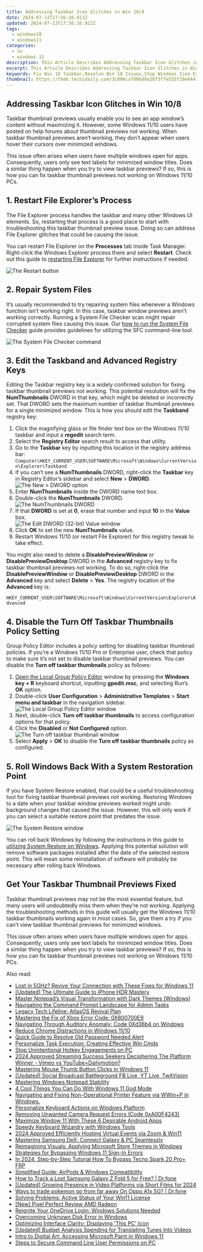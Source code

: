 ```yaml
---
title: Addressing Taskbar Icon Glitches in Win 10/8
date: 2024-07-12T17:56:16.911Z
updated: 2024-07-13T17:56:16.911Z
tags:
  - windows10
  - windows11
categories:
  - os
  - windows 11
description: This Article Describes Addressing Taskbar Icon Glitches in Win 10/8
excerpt: This Article Describes Addressing Taskbar Icon Glitches in Win 10/8
keywords: Fix Win 10 Taskbar,Resolve Win 10 Issues,Stop Windows Icon Errors,Correcting Taskbar Glitches,Win 10 UI Flaws,Tackle Icon Problems,Remedy Taskbar Failures
thumbnail: https://thmb.techidaily.com/3c096ca7006d9a28f3f7e555f29e64435eb73c0052911cf681dfac2286fbe4f4.jpg
---
```


## Addressing Taskbar Icon Glitches in Win 10/8

 Taskbar thumbnail previews usually enable you to see an app window’s content without maximizing it. However, some Windows 11/10 users have posted on help forums about thumbnail previews not working. When taskbar thumbnail previews aren’t working, they don’t appear when users hover their cursors over minimized windows.

 This issue often arises when users have multiple windows open for apps. Consequently, users only see text labels for minimized window titles. Does a similar thing happen when you try to view taskbar previews? If so, this is how you can fix taskbar thumbnail previews not working on Windows 11/10 PCs.

## 1\. Restart File Explorer’s Process

 The File Explorer process handles the taskbar and many other Windows UI elements. So, restarting that process is a good place to start with troubleshooting this taskbar thumbnail preview issue. Doing so can address File Explorer glitches that could be causing the issue.

 You can restart File Explorer on the **Processes** tab inside Task Manager. Right-click the Windows Explorer process there and select **Restart**. Check out this guide to [restarting File Explorer](https://www.makeuseof.com/ways-to-restart-file-explorer-windows-10/) for further instructions if needed.

![The Restart button](https://static1.makeuseofimages.com/wordpress/wp-content/uploads/2023/09/restart-button.jpg)

## 2\. Repair System Files

 It’s usually recommended to try repairing system files whenever a Windows function isn’t working right. In this case, taskbar window previews aren’t working correctly. Running a System File Checker scan might repair corrupted system files causing this issue. Our [how to run the System File Checker](https://www.makeuseof.com/system-file-checker-sfc-windows/) guide provides guidelines for utilizing the SFC command-line tool.

![The System File Checker command](https://static1.makeuseofimages.com/wordpress/wp-content/uploads/2023/09/sfc-scannow.jpg)

## 3\. Edit the Taskband and Advanced Registry Keys

 Editing the Taskbar registry key is a widely confirmed solution for fixing taskbar thumbnail previews not working. This potential resolution will fix the **NumThumbnails** DWORD in that key, which might be deleted or incorrectly set. That DWORD sets the maximum number of taskbar thumbnail previews for a single minimized window. This is how you should edit the **Taskband** registry key:

1. Click the magnifying glass or file finder text box on the Windows 11/10 taskbar and input a **regedit** search term.
2. Select the **Registry Editor** search result to access that utility.
3. Go to the **Taskbar** key by inputting this location in the registry address bar:  
`Computer\HKEY_CURRENT_USER\SOFTWARE\Microsoft\Windows\CurrentVersion\Explorer\Taskband`
4. If you can’t see a **NumThumbnails** DWORD, right-click the **Taskbar** key in Registry Editor’s sidebar and select **New** \> **DWORD**.  
![The New > DWORD option](https://static1.makeuseofimages.com/wordpress/wp-content/uploads/2023/09/new-dword-options.jpg)
5. Enter **NumThumbnails** inside the DWORD name text box.
6. Double-click the **NumThumbnails** DWORD.  
![The NumThumbnails DWORD](https://static1.makeuseofimages.com/wordpress/wp-content/uploads/2023/09/numthumbnails-dword.jpg)
7. If that **DWORD** is set at **0**, erase that number and input **10** in the **Value** box.  
![The Edit DWORD (32-bit) Value window](https://static1.makeuseofimages.com/wordpress/wp-content/uploads/2023/09/edit-dword-window3.jpg)
8. Click **OK** to set the new **NumThumbnails** value.
9. Restart Windows 11/10 (or restart File Explorer) for this registry tweak to take effect.

 You might also need to delete a **DisablePreviewWindow** or **DisablePreviewDesktop** DWORD in the **Advanced** registry key to fix taskbar thumbnail previews not working. To do so, right-click the **DisablePreviewWindow** or **DisablePreviewDesktop** DWORD in the **Advanced** key and select **Delete** \> **Yes**. The registry location of the **Advanced** key is:

`HKEY_CURRENT_USER\SOFTWARE\Microsoft\Windows\CurrentVersion\Explorer\Advanced`

## 4\. Disable the Turn Off Taskbar Thumbnails Policy Setting

 Group Policy Editor includes a policy setting for disabling taskbar thumbnail policies. If you’re a Windows 11/10 Pro or Enterprise user, check that policy to make sure it’s not set to disable taskbar thumbnail previews. You can disable the **Turn off taskbar thumbnails** policy as follows:

1. [Open the Local Group Policy Editor](https://www.makeuseof.com/windows-11-open-local-group-policy-editor/) window by pressing the **Windows key + R** keyboard shortcut, inputting **gpedit.msc**, and selecting Run’s **OK** option.
2. Double-click **User Configuration** \> **Administrative Templates** \> **Start menu and taskbar** in the navigation sidebar.  
![The Local Group Policy Editor window](https://static1.makeuseofimages.com/wordpress/wp-content/uploads/2023/09/local-group-policy-editor.jpg)
3. Next, double-click **Turn off taskbar thumbnails** to access configuration options for that policy.
4. Click the **Disabled** or **Not Configured** option.  
![The Turn off taskbar thumbnail window](https://static1.makeuseofimages.com/wordpress/wp-content/uploads/2023/09/turn-off-windows-taskbar-window.jpg)
5. Select **Apply** \> **OK** to disable the **Turn off taskbar thumbnails** policy as configured.

## 5\. Roll Windows Back With a System Restoration Point

 If you have System Restore enabled, that could be a useful troubleshooting tool for fixing taskbar thumbnail previews not working. Restoring Windows to a date when your taskbar window previews worked might undo background changes that caused the issue. However, this will only work if you can select a suitable restore point that predates the issue.

![The System Restore window](https://static1.makeuseofimages.com/wordpress/wp-content/uploads/2023/09/system-restore-tool.jpg)

 You can roll back Windows by following the instructions in this guide to [utilizing System Restore on Windows](https://www.makeuseof.com/use-system-restore-windows/). Applying this potential solution will remove software packages installed after the date of the selected restore point. This will mean some reinstallation of software will probably be necessary after rolling back Windows.

## Get Your Taskbar Thumbnail Previews Fixed

 Taskbar thumbnail previews may not be the most essential feature, but many users will undoubtedly miss them when they’re not working. Applying the troubleshooting methods in this guide will usually get the Windows 11/10 taskbar thumbnails working again in most cases. So, give them a try if you can’t view taskbar thumbnail previews for minimized windows.

 This issue often arises when users have multiple windows open for apps. Consequently, users only see text labels for minimized window titles. Does a similar thing happen when you try to view taskbar previews? If so, this is how you can fix taskbar thumbnail previews not working on Windows 11/10 PCs.



<ins class="adsbygoogle"
      style="display:block"
      data-ad-client="ca-pub-7571918770474297"
      data-ad-slot="8358498916"
      data-ad-format="auto"
      data-full-width-responsive="true"></ins>
<span class="atpl-alsoreadstyle">Also read:</span>
<div><ul>
<li><a href="https://win11-tips.techidaily.com/lost-in-5ghz-revive-your-connection-with-these-fixes-for-windows-11/"><u>Lost in 5GHz? Revive Your Connection with These Fixes for Windows 11</u></a></li>
<li><a href="https://some-tips.techidaily.com/updated-the-ultimate-guide-to-iphone-hdr-mastery/"><u>[Updated] The Ultimate Guide to iPhone HDR Mastery</u></a></li>
<li><a href="https://win11-tips.techidaily.com/master-notepads-visual-transformation-with-dark-themes-windows/"><u>Master Notepad’s Visual Transformation with Dark Themes (Windows)</u></a></li>
<li><a href="https://win11-tips.techidaily.com/navigating-the-command-prompt-landscape-for-admin-tasks/"><u>Navigating the Command Prompt Landscape for Admin Tasks</u></a></li>
<li><a href="https://win11-tips.techidaily.com/legacy-tech-lifeline-atlasos-revival-plan/"><u>Legacy Tech Lifeline: AtlasOS Revival Plan</u></a></li>
<li><a href="https://win11-tips.techidaily.com/mastering-the-fix-of-xbox-error-code-0x800700e9/"><u>Mastering the Fix of Xbox Error Code: 0X800700E9</u></a></li>
<li><a href="https://win11-tips.techidaily.com/navigating-through-auditory-anomaly-code-0xd36b4-on-windows/"><u>Navigating Through Auditory Anomaly: Code 0Xd36b4 on Windows</u></a></li>
<li><a href="https://win11-tips.techidaily.com/reduce-chrome-distractions-in-windows-1110/"><u>Reduce Chrome Distractions in Windows 11/10</u></a></li>
<li><a href="https://win11-tips.techidaily.com/quick-guide-to-resolve-old-password-needed-alert/"><u>Quick Guide to Resolve Old Password Needed Alert</u></a></li>
<li><a href="https://win11-tips.techidaily.com/personalize-task-execution-creating-effective-win-cmds/"><u>Personalize Task Execution: Creating Effective Win Cmds</u></a></li>
<li><a href="https://win11-tips.techidaily.com/stop-unintentional-hotkey-engagements-on-pc/"><u>Stop Unintentional Hotkey Engagements on PC</u></a></li>
<li><a href="https://youtube-help.techidaily.com/2024-approved-streaming-success-seekers-deciphering-the-platform-winner-vimeo-vs-youtubeplusdailymotion/"><u>2024 Approved  Streaming Success Seekers  Deciphering The Platform Winner - Vimeo vs YouTube+Dailymotion?</u></a></li>
<li><a href="https://win11-tips.techidaily.com/mastering-mouse-thumb-button-clicks-in-windows-11/"><u>Mastering Mouse Thumb Button Clicks in Windows 11</u></a></li>
<li><a href="https://eaxpv-info.techidaily.com/updated-social-broadcast-battleground-fb-live-yt-live-twitvision/"><u>[Updated] Social Broadcast Battleground  FB Live, YT Live, TwitVision</u></a></li>
<li><a href="https://win11-tips.techidaily.com/mastering-windows-notepad-stability/"><u>Mastering Windows Notepad Stability</u></a></li>
<li><a href="https://win11.techidaily.com/4-cool-things-you-can-do-with-windows-11-god-mode/"><u>4 Cool Things You Can Do With Windows 11 God Mode</u></a></li>
<li><a href="https://win11-tips.techidaily.com/navigating-and-fixing-non-operational-printer-feature-via-wwinplusp-in-windows/"><u>Navigating and Fixing Non-Operational Printer Feature via WWin+P in Windows.</u></a></li>
<li><a href="https://win11-tips.techidaily.com/personalize-keyboard-actions-on-windows-platform/"><u>Personalize Keyboard Actions on Windows Platform</u></a></li>
<li><a href="https://win11-tips.techidaily.com/removing-unwanted-camera-request-errors-code-0xa00f4243/"><u>Removing Unwanted Camera Request Errors (Code 0xA00F4243)</u></a></li>
<li><a href="https://win11-tips.techidaily.com/maximize-window-11-with-these-6-desirable-android-apps/"><u>Maximize Window 11 With These 6 Desirable Android Apps</u></a></li>
<li><a href="https://win11-tips.techidaily.com/speedy-keyboard-wizardry-with-windows-tools/"><u>Speedy Keyboard Wizardry with Windows Tools</u></a></li>
<li><a href="https://article-helps.techidaily.com/2024-approved-efficiently-hosting-virtual-events-via-zoom-and-win11/"><u>2024 Approved  Efficiently Hosting Virtual Events via Zoom & Win11</u></a></li>
<li><a href="https://win11-tips.techidaily.com/mastering-samsung-dex-connect-galaxy-and-pc-seamlessly/"><u>Mastering Samsung DeX: Connect Galaxy & PC Seamlessly</u></a></li>
<li><a href="https://win11-tips.techidaily.com/reimagining-visuals-applying-microsoft-store-themes-in-windows/"><u>Reimagining Visuals: Applying Microsoft Store Themes in Windows</u></a></li>
<li><a href="https://win11-tips.techidaily.com/strategies-for-bypassing-windows-11-sign-in-errors/"><u>Strategies for Bypassing Windows 11 Sign-In Errors</u></a></li>
<li><a href="https://bypass-frp.techidaily.com/in-2024-step-by-step-tutorial-how-to-bypass-tecno-spark-20-proplus-frp-by-drfone-android/"><u>In 2024, Step-by-Step Tutorial How To Bypass Tecno Spark 20 Pro+ FRP</u></a></li>
<li><a href="https://win11-tips.techidaily.com/simplified-guide-airpods-and-windows-compatibility/"><u>Simplified Guide: AirPods & Windows Compatibility</u></a></li>
<li><a href="https://android-location-track.techidaily.com/how-to-track-a-lost-samsung-galaxy-z-fold-5-for-free-drfone-by-drfone-virtual-android/"><u>How to Track a Lost Samsung Galaxy Z Fold 5 for Free? | Dr.fone</u></a></li>
<li><a href="https://eaxpv-info.techidaily.com/updated-growing-presence-in-video-platforms-via-short-films-for-2024/"><u>[Updated] Growing Presence in Video Platforms via Short Films for 2024</u></a></li>
<li><a href="https://android-pokemon-go.techidaily.com/ways-to-trade-pokemon-go-from-far-away-on-oppo-a1x-5g-drfone-by-drfone-virtual-android/"><u>Ways to trade pokemon go from far away On Oppo A1x 5G? | Dr.fone</u></a></li>
<li><a href="https://win11-tips.techidaily.com/solving-problems-active-status-of-your-win11-license/"><u>Solving Problems: Active Status of Your Win11 License</u></a></li>
<li><a href="https://remote-screen-capture.techidaily.com/new-pixel-perfect-review-amd-radeon/"><u>[New] Pixel Perfect Review  AMD Radeon</u></a></li>
<li><a href="https://win11-tips.techidaily.com/reignite-your-onedrive-login-windows-solutions-needed/"><u>Reignite Your OneDrive Login: Windows Solutions Needed</u></a></li>
<li><a href="https://win11-tips.techidaily.com/overcoming-unknown-disk-error-in-windows/"><u>Overcoming Unknown Disk Error in Windows</u></a></li>
<li><a href="https://win11-tips.techidaily.com/optimizing-interface-clarity-displaying-this-pc-icon/"><u>Optimizing Interface Clarity: Displaying 'This PC' Icon</u></a></li>
<li><a href="https://fox-cloud.techidaily.com/updated-budget-analysis-spending-for-translating-tunes-into-videos/"><u>[Updated] Budget Analysis  Spending for Translating Tunes Into Videos</u></a></li>
<li><a href="https://win11-tips.techidaily.com/intro-to-digital-art-accessing-microsoft-paint-in-windows-11/"><u>Intro to Digital Art: Accessing Microsoft Paint in Windows 11</u></a></li>
<li><a href="https://win11-tips.techidaily.com/steps-to-secure-command-line-user-permissions-on-pc/"><u>Steps to Secure Command Line User Permissions on PC</u></a></li>
</ul></div>
